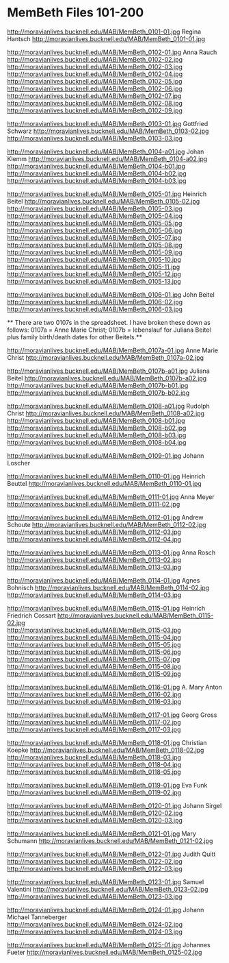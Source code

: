 # MemBeth Files 101-200

http://moravianlives.bucknell.edu/MAB/MemBeth_0101-01.jpg   Regina Hantsch
http://moravianlives.bucknell.edu/MAB/MemBeth_0101-01.jpg<br />

http://moravianlives.bucknell.edu/MAB/MemBeth_0102-01.jpg    Anna Rauch
http://moravianlives.bucknell.edu/MAB/MemBeth_0102-02.jpg<br />
http://moravianlives.bucknell.edu/MAB/MemBeth_0102-03.jpg<br />
http://moravianlives.bucknell.edu/MAB/MemBeth_0102-04.jpg<br />
http://moravianlives.bucknell.edu/MAB/MemBeth_0102-05.jpg<br />
http://moravianlives.bucknell.edu/MAB/MemBeth_0102-06.jpg<br />
http://moravianlives.bucknell.edu/MAB/MemBeth_0102-07.jpg<br />
http://moravianlives.bucknell.edu/MAB/MemBeth_0102-08.jpg<br />
http://moravianlives.bucknell.edu/MAB/MemBeth_0102-09.jpg<br />

http://moravianlives.bucknell.edu/MAB/MemBeth_0103-01.jpg    Gottfried Schwarz
http://moravianlives.bucknell.edu/MAB/MemBeth_0103-02.jpg<br />
http://moravianlives.bucknell.edu/MAB/MemBeth_0103-03.jpg<br />

http://moravianlives.bucknell.edu/MAB/MemBeth_0104-a01.jpg    Johan Klemm
http://moravianlives.bucknell.edu/MAB/MemBeth_0104-a02.jpg<br />
http://moravianlives.bucknell.edu/MAB/MemBeth_0104-b01.jpg<br />
http://moravianlives.bucknell.edu/MAB/MemBeth_0104-b02.jpg<br />
http://moravianlives.bucknell.edu/MAB/MemBeth_0104-b03.jpg<br />

http://moravianlives.bucknell.edu/MAB/MemBeth_0105-01.jpg    Heinrich Beitel
http://moravianlives.bucknell.edu/MAB/MemBeth_0105-02.jpg<br />
http://moravianlives.bucknell.edu/MAB/MemBeth_0105-03.jpg<br />
http://moravianlives.bucknell.edu/MAB/MemBeth_0105-04.jpg<br />
http://moravianlives.bucknell.edu/MAB/MemBeth_0105-05.jpg<br />
http://moravianlives.bucknell.edu/MAB/MemBeth_0105-06.jpg<br />
http://moravianlives.bucknell.edu/MAB/MemBeth_0105-07.jpg<br />
http://moravianlives.bucknell.edu/MAB/MemBeth_0105-08.jpg<br />
http://moravianlives.bucknell.edu/MAB/MemBeth_0105-09.jpg<br />
http://moravianlives.bucknell.edu/MAB/MemBeth_0105-10.jpg<br />
http://moravianlives.bucknell.edu/MAB/MemBeth_0105-11.jpg<br />
http://moravianlives.bucknell.edu/MAB/MemBeth_0105-12.jpg<br />
http://moravianlives.bucknell.edu/MAB/MemBeth_0105-13.jpg<br />

http://moravianlives.bucknell.edu/MAB/MemBeth_0106-01.jpg    John Beitel
http://moravianlives.bucknell.edu/MAB/MemBeth_0106-02.jpg<br />
http://moravianlives.bucknell.edu/MAB/MemBeth_0106-03.jpg<br />

** There are two 0107s in the spreadsheet. I have broken these down as follows:
0107a = Anne Marie Christ; 0107b = lebenslauf for Juliana Beitel plus family birth/death dates for other Beitels.**

http://moravianlives.bucknell.edu/MAB/MemBeth_0107a-01.jpg    Anne Marie Christ
http://moravianlives.bucknell.edu/MAB/MemBeth_0107a-02.jpg<br />

http://moravianlives.bucknell.edu/MAB/MemBeth_0107b-a01.jpg Juliana Beitel 
http://moravianlives.bucknell.edu/MAB/MemBeth_0107b-a02.jpg<br />
http://moravianlives.bucknell.edu/MAB/MemBeth_0107b-b01.jpg<br />
http://moravianlives.bucknell.edu/MAB/MemBeth_0107b-b02.jpg<br />


http://moravianlives.bucknell.edu/MAB/MemBeth_0108-a01.jpg    Rudolph Christ
http://moravianlives.bucknell.edu/MAB/MemBeth_0108-a02.jpg<br />
http://moravianlives.bucknell.edu/MAB/MemBeth_0108-b01.jpg<br />
http://moravianlives.bucknell.edu/MAB/MemBeth_0108-b02.jpg<br />
http://moravianlives.bucknell.edu/MAB/MemBeth_0108-b03.jpg<br />
http://moravianlives.bucknell.edu/MAB/MemBeth_0108-b04.jpg<br />

http://moravianlives.bucknell.edu/MAB/MemBeth_0109-01.jpg   Johann Loscher

http://moravianlives.bucknell.edu/MAB/MemBeth_0110-01.jpg    Heinrich Beuttel
http://moravianlives.bucknell.edu/MAB/MemBeth_0110-01.jpg<br />

http://moravianlives.bucknell.edu/MAB/MemBeth_0111-01.jpg  Anna Meyer
http://moravianlives.bucknell.edu/MAB/MemBeth_0111-02.jpg

http://moravianlives.bucknell.edu/MAB/MemBeth_0112-01.jpg  Andrew Schoute
http://moravianlives.bucknell.edu/MAB/MemBeth_0112-02.jpg<br />
http://moravianlives.bucknell.edu/MAB/MemBeth_0112-03.jpg<br />
http://moravianlives.bucknell.edu/MAB/MemBeth_0112-04.jpg<br />

http://moravianlives.bucknell.edu/MAB/MemBeth_0113-01.jpg  Anna Rosch
http://moravianlives.bucknell.edu/MAB/MemBeth_0113-02.jpg<br />
http://moravianlives.bucknell.edu/MAB/MemBeth_0113-03.jpg<br />

http://moravianlives.bucknell.edu/MAB/MemBeth_0114-01.jpg  Agnes Bohnisch
http://moravianlives.bucknell.edu/MAB/MemBeth_0114-02.jpg<br />
http://moravianlives.bucknell.edu/MAB/MemBeth_0114-03.jpg<br />

http://moravianlives.bucknell.edu/MAB/MemBeth_0115-01.jpg  Heinrich Friedrich Cossart
http://moravianlives.bucknell.edu/MAB/MemBeth_0115-02.jpg<br />
http://moravianlives.bucknell.edu/MAB/MemBeth_0115-03.jpg<br />
http://moravianlives.bucknell.edu/MAB/MemBeth_0115-04.jpg<br />
http://moravianlives.bucknell.edu/MAB/MemBeth_0115-05.jpg<br />
http://moravianlives.bucknell.edu/MAB/MemBeth_0115-06.jpg<br />
http://moravianlives.bucknell.edu/MAB/MemBeth_0115-07.jpg<br />
http://moravianlives.bucknell.edu/MAB/MemBeth_0115-08.jpg<br />
http://moravianlives.bucknell.edu/MAB/MemBeth_0115-09.jpg<br />

http://moravianlives.bucknell.edu/MAB/MemBeth_0116-01.jpg  A. Mary Anton
http://moravianlives.bucknell.edu/MAB/MemBeth_0116-02.jpg<br />
http://moravianlives.bucknell.edu/MAB/MemBeth_0116-03.jpg<br />

http://moravianlives.bucknell.edu/MAB/MemBeth_0117-01.jpg Georg Gross
http://moravianlives.bucknell.edu/MAB/MemBeth_0117-02.jpg<br />
http://moravianlives.bucknell.edu/MAB/MemBeth_0117-03.jpg<br />

http://moravianlives.bucknell.edu/MAB/MemBeth_0118-01.jpg  Christian Koepke
http://moravianlives.bucknell.edu/MAB/MemBeth_0118-02.jpg<br />
http://moravianlives.bucknell.edu/MAB/MemBeth_0118-03.jpg<br />
http://moravianlives.bucknell.edu/MAB/MemBeth_0118-04.jpg<br />
http://moravianlives.bucknell.edu/MAB/MemBeth_0118-05.jpg<br />

http://moravianlives.bucknell.edu/MAB/MemBeth_0119-01.jpg  Eva Funk
http://moravianlives.bucknell.edu/MAB/MemBeth_0119-02.jpg<br />

http://moravianlives.bucknell.edu/MAB/MemBeth_0120-01.jpg  Johann Sirgel
http://moravianlives.bucknell.edu/MAB/MemBeth_0120-02.jpg<br />
http://moravianlives.bucknell.edu/MAB/MemBeth_0120-03.jpg<br />

http://moravianlives.bucknell.edu/MAB/MemBeth_0121-01.jpg  Mary Schumann
http://moravianlives.bucknell.edu/MAB/MemBeth_0121-02.jpg<br />

http://moravianlives.bucknell.edu/MAB/MemBeth_0122-01.jpg  Judith Quitt
http://moravianlives.bucknell.edu/MAB/MemBeth_0122-02.jpg<br /> 
http://moravianlives.bucknell.edu/MAB/MemBeth_0122-03.jpg<br /> 

http://moravianlives.bucknell.edu/MAB/MemBeth_0123-01.jpg  Samuel Valentini
http://moravianlives.bucknell.edu/MAB/MemBeth_0123-02.jpg<br />
http://moravianlives.bucknell.edu/MAB/MemBeth_0123-03.jpg<br />

http://moravianlives.bucknell.edu/MAB/MemBeth_0124-01.jpg  Johann Michael Tanneberger
http://moravianlives.bucknell.edu/MAB/MemBeth_0124-02.jpg<br />
http://moravianlives.bucknell.edu/MAB/MemBeth_0124-03.jpg<br />

http://moravianlives.bucknell.edu/MAB/MemBeth_0125-01.jpg  Johannes Fueter
http://moravianlives.bucknell.edu/MAB/MemBeth_0125-02.jpg<br />
